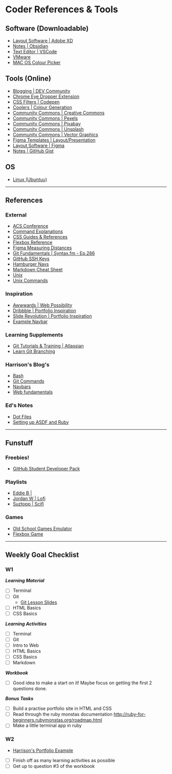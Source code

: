 # Coder References & Tools

## Software (Downloadable)

- [Layout Software | Adobe XD](https://www.adobe.com/au/products/xd.html)
- [Notes           | Obsidian](https://obsidian.md/)
- [Text Editor     | VSCode](https://code.visualstudio.com/)
- [VMware](https://www.vmware.com/products/workstation-pro/workstation-pro-evaluation.html)
- [MAC OS Colour Picker](https://superhighfives.com/pika)
## Tools (Online)

- [Blogging          | DEV Community](https://dev.to/)
- [Chrome Eye Dropper Extension](http://eye-dropper.kepi.cz/)
- [CSS Filters | Codepen](https://codepen.io/stoumann/pen/MWeNmyb)
- [Coolers | Colour Generation](https://coolors.co/generate)
- [Community Commons | Creative Commons](https://search.creativecommons.org/)
- [Community Commons | Pexels](https://www.pexels.com/)
- [Community Commons | Pixabay](https://pixabay.com/)
- [Community Commons | Unsplash](https://unsplash.com/)
- [Community Commons | Vector Graphics](https://publicdomainvectors.org/en/free-clipart/Violet-gadgets/63499.html)
- [Figma Templates | Layout/Presentation](https://www.figma.com/file/a2KlpqivSXM8s859OKhApW/app-store-screenshots-stradbroke?node-id=0%3A1)
- [Layout Software   | Figma](https://www.figma.com/)
- [Notes             | GitHub Gist](https://gist.github.com/)
## OS

- [Linux (Ubuntuu)](https://ubuntu.com/download/desktop)

---

## References

### External

- [ACS Conference](https://www.acs.org.au/)
- [Command Explanations](https://explainshell.com/)
- [CSS Guides & References](https://css-tricks.com/almanac/)
- [Flexbox Reference](https://css-tricks.com/snippets/css/a-guide-to-flexbox/)
- [Figma Measuring Distances](https://help.figma.com/hc/en-us/articles/360039956974-Measure-distances-between-objects)
- [Git Fundamentals | Syntax.fm - Ep.286](https://syntax.fm/show/286/git-fundamentals)
- [GitHub SSH Keys](https://docs.github.com/en/github/authenticating-to-github/generating-a-new-ssh-key-and-adding-it-to-the-ssh-agent)
- [Hamburger Navs](https://jonsuh.com/hamburgers/)
- [Markdown Cheat Sheet](https://www.markdownguide.org/cheat-sheet)
- [Unix](https://en.wikipedia.org/wiki/Unix)
- [Unix Commands](https://en.wikipedia.org/wiki/List_of_Unix_commands)

### Inspiration

- [Awwwards | Web Possibility](https://www.awwwards.com/)
- [Dribbble         | Portfolio Inspiration](https://dribbble.com/)
- [Slide Revolution | Portfolio Inspiration](https://www.sliderrevolution.com/design/web-developer-portfolio-examples/)
- [Example Navbar](https://pedantic-lovelace-a63d26.netlify.app/)
### Learning Supplements

- [Git Tutorials & Training | Atlassian](https://www.atlassian.com/git/tutorials)
- [Learn Git Branching](https://learngitbranching.js.org/)

### Harrison's Blog's

- [Bash](https://www.harrisonmalone.dev/2021/02/bash)
- [Git Commands](https://www.harrisonmalone.dev/2021/02/useful-git-commands)
- [Navbars](https://www.harrisonmalone.dev/2021/03/navbars)
- [Web fundamentals](https://www.harrisonmalone.dev/2021/03/fundamentals-of-the-web)

### Ed's Notes

- [Dot Files](https://gist.github.com/EdwardDeam/2f4f69e459bec56f21d3043281eccd5c)
- [Setting up ASDF and Ruby](https://gist.github.com/EdwardDeam/162758f3798f68dcbdaf447ffbb3238e)

---

## Funstuff

### Freebies!

- [GitHub Student Developer Pack](https://education.github.com/pack)

### Playlists

- [Eddie B  | ](https://open.spotify.com/playlist/4afuLeuv7PNen6QBwkBSky?si=e50oFWFuTjquyWio5yMT9w)
- [Jordan W | Lofi](https://open.spotify.com/playlist/0pGdGpMm84h2Jl6Q1KmTMn?si=OtehwR8UROai68yj5LPu-Q)
- [Suztopp  | Scifi](https://open.spotify.com/album/3B61kSKTxlY36cYgzvf3cP?si=1Y2EUyfIRs2B8AS5RfrqcA)

### Games

- [Old School Games Emulator](https://emupedia.net/beta/emuos/)
- [Flexbox Game](https://mastery.games/)
---

## Weekly Goal Checklist

### **W1**

**_Learning Material_**

- [ ] Terminal
- [ ] Git
    - [Git Lesson Slides](https://drive.google.com/file/d/1JeapkmCLrNeBONpsMCfJRK0SK-rSYpvv/view)
- [ ] HTML Basics
- [ ] CSS Basics

**_Learning Activities_**

- [ ] Terminal
- [ ] Git
- [ ] Intro to Web
- [ ] HTML Basics
- [ ] CSS Basics
- [ ] Markdown

**_Workbook_**

- [ ] Good idea to make a start on it! Maybe focus on getting the first 2 questions done.

**_Bonus Tasks_**

- [ ] Build a practise portfolio site in HTML and CSS
- [ ] Read through the ruby monstas documentation http://ruby-for-beginners.rubymonstas.org/roadmap.html
- [ ] Make a little terminal app in ruby

### **W2**

- [Harrison's Portfolio Example](https://github.com/harrisonmalone/harrisons-portfolio)

- [ ] Finish off as many learning activities as possible
- [ ] Get up to question #3 of the workbook